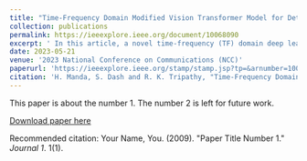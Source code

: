 ```yaml
---
title: "Time-Frequency Domain Modified Vision Transformer Model for Detection of Atrial Fibrillation using Multi-lead ECG Signals"
collection: publications
permalink: https://ieeexplore.ieee.org/document/10068090
excerpt: ' In this article, a novel time-frequency (TF) domain deep learning approach is proposed for the automated detection of atrial fibrillation (AF) using multi-lead ECG signals. The wavelet-based synchrosqueezing transform (WSST) is used to evaluate the TF image of each lead ECG signal. Furthermore, the modified vision transformer (ViT) model detects AF arrhythmia using the WSST-based TF images of the three best lead ECG signals. The proposed approach is tested using a public database’s multi-lead ECG time series. The results reveal that the suggested WSST-based modified ViT model has obtained the accuracy, precision, recall, and F1-score values of 95.50%, 93.36%, 98.00%, and 0.957, respectively.'
date: 2023-05-21
venue: '2023 National Conference on Communications (NCC)'
paperurl: 'https://ieeexplore.ieee.org/stamp/stamp.jsp?tp=&arnumber=10068090'
citation: 'H. Manda, S. Dash and R. K. Tripathy, "Time-Frequency Domain Modified Vision Transformer Model for Detection of Atrial Fibrillation using Multi-lead ECG Signals," 2023 National Conference on Communications (NCC), Guwahati, India, 2023, pp. 1-5, doi: 10.1109/NCC56989.2023.10068090.'
---
```

This paper is about the number 1. The number 2 is left for future work.

[Download paper here](http://academicpages.github.io/files/paper1.pdf)

Recommended citation: Your Name, You. (2009). "Paper Title Number 1." <i>Journal 1</i>. 1(1).
